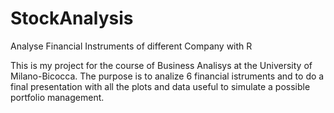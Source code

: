 # StockAnalysis
Analyse Financial Instruments of different Company with R

This is my project for the course of Business Analisys at the University of Milano-Bicocca.
The purpose is to analize 6 financial istruments and to do a final presentation with all
the plots and data useful to simulate a possible portfolio management.
